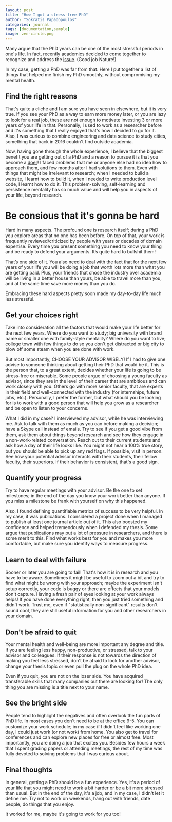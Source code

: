 ```yaml
---
layout: post
title: "How I got a stress-free PhD"
author: "Sokratis Papadopoulos"
categories: journal
tags: [documentation,sample]
image: zen-circle.png
---
```


Many argue that the PhD years can be one of the most stressful periods in 
one's life. In fact, recently academics decided to come together to recognize and address the [issue](https://www.nature.com/articles/d41586-019-01492-0). (Good job Nature!)

In my case, getting a PhD was far from that. Here I put together a list of things that helped me finish my PhD smoothly, without compromising my mental health.

## Find the right reasons

That's quite a cliché and I am sure you have seen in elsewhere, but it is very true. If you see your PhD as a way to earn more money later, or you are lazy to look for a real job, 
these are not enough to motivate investing 3 or more years of your life in that. Personally, I used to work as a researcher before and it's something that I really enjoyed that's how I decided to go for it. 
Also, I was curious to combine engineering and data science to study cities, something that back in 2016 couldn't find outside academia. 

Now, having gone through the whole experience, I believe that the biggest benefit you are getting out of a PhD and a reason to pursue it is that you become 
a [doer](https://www.urbandictionary.com/define.php?term=Doer)! I faced problems that me or anyone else had no idea how to approach them, and few months after I had solutions to them. 
Even with things that might be irrelevant to research; when I needed to build a website, I learnt how to build it, when I needed to write production level code, I learnt how to do it. 
This problem-solving, self-learning and persistence mentality has so much value and will help you in aspects of your life, beyond research.


# Be consious that it's gonna be hard

Hard in many aspects. The profound one is research itself; during a PhD you explore areas that no one has been before. On top of that, your work is frequently reviewed/criticized by people with years or decades of domain expertise. Every time you present something you need to know your thing and be ready 
to defend your arguments. It’s quite hard to bullshit them!

That’s one side of it. You also need to deal with the fact that for the next few years of your life you will be doing a job that worth lots more than what you are getting paid. 
Plus, your friends that chose the industry over academia will be living in a better house than yours, be able to travel more than you, and at the same time save more money than you do.

Embracing these hard aspects pretty soon made my day-to-day life much less stressful.


## Get your choices right

Take into consideration all the factors that would make your life better for the next few years. Where do you want to study; big university with brand name or smaller one with family-style mentality? 
Where do you want to live; college town with few things to do so you don't get distracted or big city to blow off some steam when you are done with work.

But most importantly, CHOOSE YOUR ADVISOR WISELY! If I had to give one advise to someone thinking about getting their PhD that would be it. This is the person that, to a great extent, decides whether 
your life is going to be stress-free or miserable. Some people argue of choosing a young faculty as advisor, since they are in the level of their career that are ambitious and can work closely with you. 
Others go with more senior faculty, that are experts in their field and well-connected with the industry (for internships, future jobs, etc.). Personally, I prefer the former, but what should you be looking for 
is to work with a good person that will help you grow as a researcher and be open to listen to your concerns.

What I did in my case? I interviewed my advisor, while he was interviewing me. Ask to talk with them as much as you can before making a decision; have a Skype call instead of emails. 
Try to see if you get a good vibe from them, ask them about things beyond research and see how they engage in a non-work-related conversation. Reach out to their current students and ask how a day of 
their life looks like. You might not hear a 100% true story, but you should be able to pick up any red flags. If possible, visit in person. See how your potential advisor interacts with their students, 
their fellow faculty, their superiors. If their behavior is consistent, that's a good sign. 


## Quantify your progress

Try to have regular meetings with your advisor. Be the one to set milestones; in the end of the day you know your work better than anyone. If you miss a milestone be frank with yourself on why this happened. 

Also, I found defining quantifiable metrics of success to be very helpful. In my case, it was publications. I considered a project done when I managed to publish at least one journal article out of it. 
This also boosted my confidence and helped tremendously when I defended my thesis. Some argue that publications may put a lot of pressure in researchers, and there is some merit to this. 
Find what works best for you and makes you more comfortable, but make sure you identify ways to measure progress. 


## Learn to deal with failure

Sooner or later you are going to fail! That's how it is in research and you have to be aware. Sometimes it might be useful to zoom out a bit and try to find what might be wrong with your approach; 
maybe the experiment isn't setup correctly, your code is buggy or there are effects that your models don't capture. Having a fresh pair of eyes looking at your work always helps! If you have done everything right, 
then you just tried something and didn't work. Trust me, even if "statistically non-significant" results don't sound cool, they are still useful information for you and other researchers in your domain.


## Don't be afraid to quit

Your mental health and well-being are more important any degree and title. If you are feeling less happy, non-productive, or stressed, talk to your advisor and colleagues. 
If their response is not towards the direction of making you feel less stressed, don't be afraid to look for another advisor, change your thesis topic or even pull the plug on the whole PhD idea.  

Even if you quit, you are not on the loser side. You have acquired transferable skills that many companies out there are looking for! The only thing you are missing is a title next to your name.


## See the bright side

People tend to highlight the negatives and often overlook the fun parts of PhD life. In most cases you don't need to be at the office 9-5. You can customize your work schedule; in my case if I didn't feel 
like working one day, I could just work (or not work) from home. You also get to travel for conferences and can explore new places for free or almost free. Most importantly, you are doing a job that excites you. 
Besides few hours a week that I spent grading papers or attending meetings, the rest of my time was fully devoted to solving problems that I was curious about.   


## Final thoughts

In general, getting a PhD should be a fun experience. Yes, it's a period of your life that you might need to work a bit harder or be a bit more stressed than usual. But in the end of the day, it's a job, and in my case, I didn't let it define me. 
Try not to work on weekends, hang out with friends, date people, do things that you enjoy. 

It worked for me, maybe it's going to work for you too!








